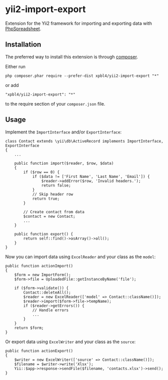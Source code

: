 # yii2-import-export

Extension for the Yii2 framework for importing and exporting data with [PhpSpreadsheet].

## Installation

The preferred way to install this extension is through [composer](http://getcomposer.org/download/).

Either run

    php composer.phar require --prefer-dist xpbl4/yii2-import-export "*"

or add

    "xpbl4/yii2-import-export": "*"

to the require section of your `composer.json` file.

## Usage

Implement the `ImportInterface` and/or `ExportInterface`:

    class Contact extends \yii\db\ActiveRecord implements ImportInterface, ExportInterface
    {
        ...

        public function import($reader, $row, $data)
    	{
    	    if ($row == 0) {
    	        if ($data != ['First Name', 'Last Name', 'Email']) {
    	            $reader->addError($row, 'Invalid headers.');
    	            return false;
    	        }
    	        // Skip header row
    	        return true;
    	    }

    	    // Create contact from data
    	    $contact = new Contact;
    	    ...
        }

        public function export() {
            return self::find()->asArray()->all();
        }
    }

Now you can import data using `ExcelReader` and your class as the `model`:

    public function actionImport()
    {
        $form = new ImportForm();
        $form->file = UploadedFile::getInstanceByName('file');

        if ($form->validate()) {
            Contact::deleteAll();
            $reader = new ExcelReader(['model' => Contact::className()]);
            $reader->import($form->file->tempName);
            if ($reader->getErrors()) {
                // Handle errors
                ...
            }
        }
        return $form;
    }

Or export data using `ExcelWriter` and your class as the `source`:

    public function actionExport()
    {
		$writer = new ExcelWriter(['source' => Contact::className()]);
        $filename = $writer->write('Xlsx');
        Yii::$app->response->sendFile($filename, 'contacts.xlsx')->send();
    }

[PhpSpreadsheet]: https://github.com/PHPOffice/PhpSpreadsheet